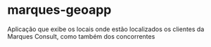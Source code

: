 # marques-geoapp
Aplicação que exibe os locais onde estão localizados os clientes da Marques Consult, como também dos concorrentes

